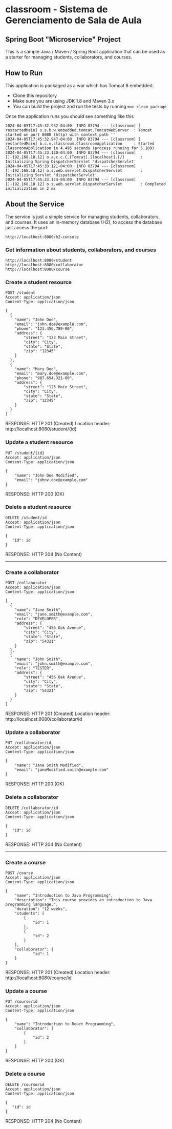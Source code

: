 # classroom - Sistema de Gerenciamento de Sala de Aula

<h2> Spring Boot "Microservice" Project</h2>

This is a sample Java / Maven / Spring Boot application that can be used as a starter for managing students, collaborators, and courses.

## How to Run 

This application is packaged as a war which has Tomcat 8 embedded.

* Clone this repository 
* Make sure you are using JDK 1.8 and Maven 3.x
* You can build the project and run the tests by running 
```mvn clean package```

Once the application runs you should see something like this

```
2024-04-05T17:45:32.932-04:00  INFO 83794 --- [classroom] [  restartedMain] o.s.b.w.embedded.tomcat.TomcatWebServer  : Tomcat started on port 8080 (http) with context path ''
2024-04-05T17:45:32.947-04:00  INFO 83794 --- [classroom] [  restartedMain] b.c.v.classroom.ClassroomApplication     : Started ClassroomApplication in 4.495 seconds (process running for 5.109)
2024-04-05T17:45:33.120-04:00  INFO 83794 --- [classroom] [)-192.168.18.12] o.a.c.c.C.[Tomcat].[localhost].[/]       : Initializing Spring DispatcherServlet 'dispatcherServlet'
2024-04-05T17:45:33.121-04:00  INFO 83794 --- [classroom] [)-192.168.18.12] o.s.web.servlet.DispatcherServlet        : Initializing Servlet 'dispatcherServlet'
2024-04-05T17:45:33.124-04:00  INFO 83794 --- [classroom] [)-192.168.18.12] o.s.web.servlet.DispatcherServlet        : Completed initialization in 2 ms
```

## About the Service

The service is just a simple service for managing students, collaborators, and courses. It uses an in-memory database (H2), to access the database just access the port:

```
http://localhost:8080/h2-console
```

### Get information about students, collaborators, and courses

```
http://localhost:8080/student
http://localhost:8080/collaborator
http://localhost:8080/course
```

### Create a student resource

```
POST /student
Accept: application/json
Content-Type: application/json

[
  {
    "name": "John Doe",
    "email": "john.doe@example.com",
    "phone": "123.456.789-00",
    "address": {
        "street": "123 Main Street",
        "city": "City",
        "state": "State",
        "zip": "12345"
    }
  },
  {
    "name": "Mary Doe",
    "email": "mary.doe@example.com",
    "phone": "987.654.321-00",
    "address": {
        "street": "123 Main Street",
        "city": "City",
        "state": "State",
        "zip": "12345"
    }
  }
]
```
RESPONSE: HTTP 201 (Created)
Location header: http://localhost:8080/student/{id}

### Update a student resource

```
PUT /student/{id}
Accept: application/json
Content-Type: application/json

{
    "name": "John Doe Modified",
    "email": "johnv.doe@example.com"
}
```
RESPONSE: HTTP 200 (OK)

### Delete a student resource

```
DELETE /student/id
Accept: application/json
Content-Type: application/json

{
   "id": id
}
```
RESPONSE: HTTP 204 (No Content)

---------------------------------------
### Create a collaborator
```
POST /collaborator
Accept: application/json
Content-Type: application/json

[
  {
    "name": "Jane Smith",
    "email": "jane.smith@example.com",
    "role": "DEVELOPER",
    "address": {
        "street": "456 Oak Avenue",
        "city": "City",
        "state": "State",
        "zip": "54321"
    }
  },
  {
    "name": "John Smith",
    "email": "john.smith@example.com",
    "role": "TESTER",
    "address": {
        "street": "456 Oak Avenue",
        "city": "City",
        "state": "State",
        "zip": "54321"
    }
  }
]
```
RESPONSE: HTTP 201 (Created)
Location header: http://localhost:8080/collaborator/id

### Update a collaborator

```
PUT /collaborator/id
Accept: application/json
Content-Type: application/json

{
    "name": "Jane Smith Modified",
    "email": "janeModified.smith@example.com"
}
```
RESPONSE: HTTP 200 (OK)

### Delete a collaborator

```
DELETE /collaborator/id
Accept: application/json
Content-Type: application/json

{
   "id": id
}
```
RESPONSE: HTTP 204 (No Content)

---------------------------------------
### Create a course
```
POST /course
Accept: application/json
Content-Type: application/json

{
    "name": "Introduction to Java Programming",
    "description": "This course provides an introduction to Java programming language.",
    "duration": "12 weeks",
    "students": [
        {
            "id": 1
        },
        {
            "id": 2
        }
    ],
    "collaborator": {
            "id": 1
    }
}
```
RESPONSE: HTTP 201 (Created)
Location header: http://localhost:8080/course/id

### Update a course

```
PUT /course/id
Accept: application/json
Content-Type: application/json

{
    "name": "Introduction to React Programming",
    "collaborator": [
        {
            "id": 2
        }
    ]
}
```
RESPONSE: HTTP 200 (OK)

### Delete a course

```
DELETE /course/id
Accept: application/json
Content-Type: application/json

{
   "id": id
}
```
RESPONSE: HTTP 204 (No Content)
